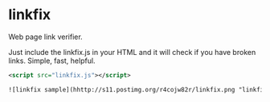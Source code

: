 linkfix
=======

Web page link verifier.

Just include the linkfix.js in your HTML and it will check if you have broken links. Simple, fast, helpful.

```xml
<script src="linkfix.js"></script>

![linkfix sample](hhttp://s11.postimg.org/r4cojw82r/linkfix.png "linkfix sample")